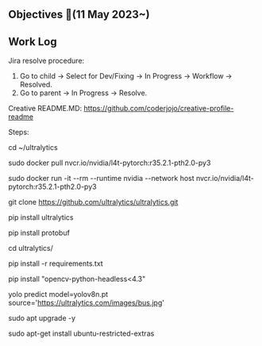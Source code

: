 ## Objectives  :notebook_with_decorative_cover:(11 May 2023~)

## Work Log

Jira resolve procedure:
1. Go to child -> Select for Dev/Fixing -> In Progress -> Workflow -> Resolved.
2. Go to parent -> In Progress -> Resolve.

Creative README.MD:
https://github.com/coderjojo/creative-profile-readme


Steps:

cd ~/ultralytics

sudo docker pull nvcr.io/nvidia/l4t-pytorch:r35.2.1-pth2.0-py3

sudo docker run -it --rm --runtime nvidia --network host nvcr.io/nvidia/l4t-pytorch:r35.2.1-pth2.0-py3

git clone https://github.com/ultralytics/ultralytics.git

pip install ultralytics

pip install protobuf

cd ultralytics/

pip install -r requirements.txt

pip install "opencv-python-headless<4.3"

yolo predict model=yolov8n.pt source='https://ultralytics.com/images/bus.jpg'

sudo apt upgrade -y

sudo apt-get install ubuntu-restricted-extras
